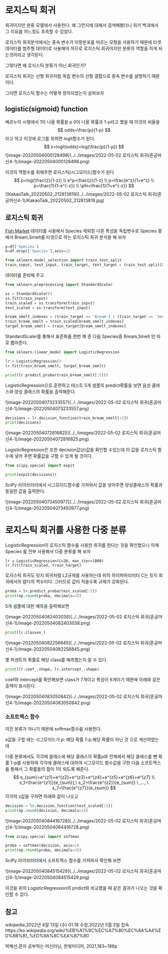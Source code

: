 

# 로지스틱 회귀

회귀이지만 분류 모델에서 사용한다.  왜 그런지에 대해서 검색해봤더니 위키 백과에서 그 이유를 어느정도 추측할 수 있었다.

로지스틱 회귀분석에서는 종속 변수가 이항분포를 따르는 모형을 사용하기 때문에 타겟 데이터를 범주형 데이터로 사용해야 하므로 로지스틱 회귀이지만 분류의 역할을 하게 되는것이라고 생각된다. 

그렇다면 왜 로지스틱 분류가 아닌 회귀인가?

로지스틱 회귀는 선형 회귀처럼 독립 변수의 선형 결합으로 종속 변수를 설명하기 때문이다.



그러면 로지스틱 함수는 어떻게 정의되었는지 살펴보자

## logistic(sigmoid) function

베르누이 시행에서 1이 나올 확률을 p 0이 나올 확률과 1-p라고 했을 때 이것의 비율을
$$
odds=\frac{p}{1-p}
$$
라고 하고 이것에 로그를 취하면 logit함수가 된다.
$$
z=logit(odds)=log(\frac{p}{1-p})
$$
![image-20220504000128498](../../images/2022-05-02 로지스틱 회귀(혼공머신4-1)/image-20220504000128498.png)

이것의 역함수를 취해주면 로지스틱(시그모이드)함수가 된다
$$
p=log(\frac{z}{1-z})
\\
e^p=\frac{z}{1-z}
\\
p=\frac{e^z}{1+e^z}
\\
p=\frac{1}{1-e^{-z}}
\\
\phi=\frac{1}{1+e^{-z}}
$$
![KakaoTalk_20220502_212813819](../../images/2022-05-02 로지스틱 회귀(혼공머신4-1)/KakaoTalk_20220502_212813819.jpg)	

## 로지스틱 회귀

[Fish Market](https://www.kaggle.com/aungpyaeap/fish-market) 데이터를 사용해서 Species 제외한 다른 특성을 독립변수로  Species 중에서 Bream,Smelt를 타겟으로 하는 로지스틱 회귀 분석을 해 보자

```python
y=df['Species']
X=df.drop(['Species'],axis=1)

from sklearn.model_selection import train_test_split
train_input, test_input, train_target, test_target = train_test_split(X, y, random_state=42)
```

데이터를 준비해 주고

```python
from sklearn.preprocessing import StandardScaler

ss = StandardScaler()
ss.fit(train_input)
train_scaled = ss.transform(train_input)
test_scaled = ss.transform(test_input)

bream_smelt_indexes = (train_target == 'Bream') | (train_target == 'Smelt')
train_bream_smelt = train_scaled[bream_smelt_indexes]
target_bream_smelt = train_target[bream_smelt_indexes]
```

StandardScaler를 통해서 표준화를 한번 해 준 다음 Species중 Bream,Smelt 만 따로 뽑아준다.

```python
from sklearn.linear_model import LogisticRegression

lr = LogisticRegression()
lr.fit(train_bream_smelt, target_bream_smelt)
```

```python
print(lr.predict_proba(train_bream_smelt[:5]))
```

LogisticRegression으로 훈련하고 테스트 5개 샘플의 predict확률을 보면 음성 클래스와 양성 클래스의 확률을 출력해준다.

![image-20220504073233557](../../images/2022-05-02 로지스틱 회귀(혼공머신4-1)/image-20220504073233557.png)

```python
decisions = lr.decision_function(train_bream_smelt[:5])
print(decisions)
```

![image-20220504072816825](../../images/2022-05-02 로지스틱 회귀(혼공머신4-1)/image-20220504072816825.png)

LogisticRegression은 또한 decision값(z)값을 확인할 수있는데 이 값을 로지스틱 함수에 넣어 주면 확률값을 구할 수 있게 될 것이다.

```python
from scipy.special import expit

print(expit(decisions))
```

 SciPy 라이브러리에서 시그모이드함수를 가져와서 값을 넣어주면 양성클래스의 확률과 동일한 값을 출력한다.

![image-20220504073450977](../../images/2022-05-02 로지스틱 회귀(혼공머신4-1)/image-20220504073450977.png)

# 로지스틱 회귀를 사용한 다중 분류 

LogisticRegression이 로지스틱 함수를 사용한 회귀를 한다는 것을 확인했으니 이제 Species 를 전부 사용해서 다중 분류를 해 보자 

```
lr = LogisticRegression(C=20, max_iter=1000)
lr.fit(train_scaled, train_target)
```

로지스틱 회귀도 릿지 회귀처럼 L2규제를 사용하는데 위의 하이퍼파리미터 C는 릿지 회귀에서의 람다의 역수이다. 그러므로 값이 작을수록 규제가 강화된다.

```python
proba = lr.predict_proba(test_scaled[:5])
print(np.round(proba, decimals=3))
```

5개  샘플에 대한 예측을 출력해보면

![image-20220504082403038](../../images/2022-05-02 로지스틱 회귀(혼공머신4-1)/image-20220504082403038.png)

```python
print(lr.classes_)
```

![image-20220504082256845](../../images/2022-05-02 로지스틱 회귀(혼공머신4-1)/image-20220504082256845.png)

몇 퍼센트의 확률로 해당 class를 예측했는지 알 수 있다.





```python
print(lr.coef_.shape, lr.intercept_.shape)
```

coef와 intercept를 확인해보면 class가 7개이고 특성이 6개이기 때문에 아래와 같은 출력이 표시된다.

![image-20220504083050842](../../images/2022-05-02 로지스틱 회귀(혼공머신4-1)/image-20220504083050842.png)



 ### 소프트맥스 함수

이진 분류가 아니기 때문에 softmax함수를 사용한다.

e값을 구할 때는 시그모이드가 p: 해당 확률 1-p:해당 확률이 아닌 것 으로 계산하였는데

다중 분류에서도 각각에 클래스에 해당 클래스의 확률p와 전체에서 해당 클래스를 뺀 확률 1-p를 사용하여 각각에 클래스에 대하여 시그모이드 함수값을 구한 다음 소프트맥스를 통해서 그 확률들의 합이 1이 되도록 해준다.
$$
e_{sum}=e^{z1}+e^{z2}+e^{z3}+e^{z4}+e^{z5}+e^{z6}+e^{z7}
\\
s_1=\frac{e^{z1}}{e_{sum}},\ s_2=\frac{e^{z2}}{e_{sum}} \ ,..., \ s_7=\frac{e^{z7}}{e_{sum}}
$$
각각의 z값을 구하면 아래와 같이 나오고

```python
decision = lr.decision_function(test_scaled[:5])
print(np.round(decision, decimals=2))
```

![image-20220504084416728](../../images/2022-05-02 로지스틱 회귀(혼공머신4-1)/image-20220504084416728.png)

```python
from scipy.special import softmax

proba = softmax(decision, axis=1)
print(np.round(proba, decimals=3))
```

 SciPy 라이브러리에서 소프트맥스 함수를 가져와서 확인해 보면

![image-20220504084515429](../../images/2022-05-02 로지스틱 회귀(혼공머신4-1)/image-20220504084515429.png)

이것을 위의 LogisticRegression의 pridict와 비교했을 때 같은 결과가 나오는 것을 확인할 수 있다.

## 참고

wikipedia,2022년 4월 13일 (수) 01:18 수정,2022년 5월 3일 접속https://ko.wikipedia.org/wiki/%EB%A1%9C%EC%A7%80%EC%8A%A4%ED%8B%B1_%ED%9A%8C%EA%B7%80

박해선,혼자 공부하는 머신러닝, 한빛미디어, 2021,183~196p